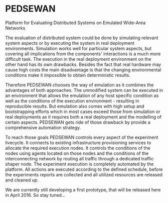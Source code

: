 # PEDSEWAN
Platform for Evaluating Distributed Systems on Emulated Wide-Area Networks

The evaluation of distributed system could be done by simulating relevant system aspects or by executing the system in real deployment environments. Simulation works well for particular system aspects, but covering all implications from the components' interactions is a much more difficult task. The execution in the real deployment environment on the other hand has its own drawbacks. Besides the fact that real hardware may cause high costs the main disadvantage is that the changing environmental conditions make it impossible to obtain deterministic results. 

Therefore PEDSEWAN chooses the way of emulation as it combines the advantages of both approaches. The unmodified system can be executed in an environment that allows the emulation of any host specific condition as well as the conditions of the execution environment - resulting in reproducible results. But emulation also comes with high setup and bootstrapping efforts which in most cases exceed those from simulation or real deployments as it requires both a real deployment and the modelling of certain aspects. PEDSEWAN gets ride of those drawback by provide a comprehensive automation strategy.

To reach those goals PEDSEWAN controls every aspect of the experiment livecycle. It connects to existing infrastructure provisioning services to allocate the required execution nodes. It controls the conditions of the nodes using agents located on those nodes and the conditions of the interconnecting network by routing all traffic through a dedicated traffic shaper node. The experiment execution is completely automated by the platform. All actions are executed according to the defined schedule, before the experiments reports are collected and all utilized resources are released and cleaned up.

We are currently still developing a first prototype, that will be released here in April 2016. So stay tuned…
